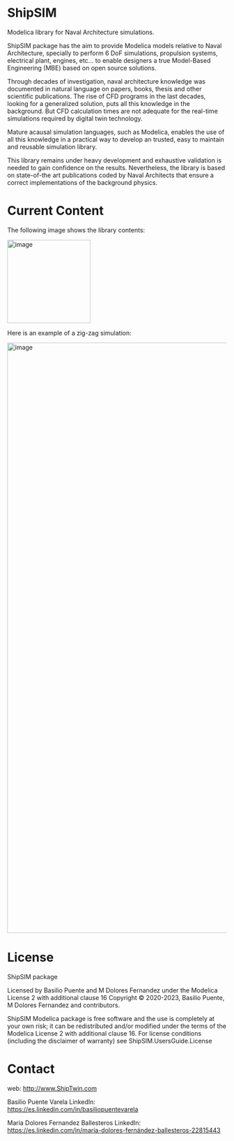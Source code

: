 # ShipSIM
Modelica library for Naval Architecture simulations.

ShipSIM package has the aim to provide Modelica models relative to Naval Architecture, specially to perform 6 DoF simulations, propulsion systems, electrical plant, engines, etc... to enable designers a true Model-Based Engineering (MBE) based on open source solutions.

Through decades of investigation, naval architecture knowledge was documented in natural language on papers, books, thesis and other scientific publications. The rise of CFD programs in the last decades, looking for a generalized solution, puts all this knowledge in the background. But CFD calculation times are not adequate for the real-time simulations required by digital twin technology.

Mature acausal simulation languages, such as Modelica, enables the use of all this knowledge in a practical way to develop an trusted, easy to maintain and reusable simulation library.

This library remains under heavy development and exhaustive validation is needed to gain confidence on the results. Nevertheless, the library is based on state-of-the art publications coded by Naval Architects that ensure a correct implementations of the background physics.

# Current Content

The following image shows the library contents:

<img width="191" alt="image" src="https://user-images.githubusercontent.com/93596576/218189445-892cd888-ade9-41ff-bcc1-4c8ee194dca8.png">

Here is an example of a zig-zag simulation:

<img width="1354" alt="image" src="https://user-images.githubusercontent.com/93596576/218189709-293a5fc4-c258-4db5-b252-487faa901283.png">

# License

ShipSIM package

Licensed by Basilio Puente and M Dolores Fernandez under the Modelica License 2 with additional clause 16
Copyright © 2020-2023, Basilio Puente, M Dolores Fernandez and contributors.

ShipSIM Modelica package is free software and the use is completely at your own risk; it can be redistributed and/or modified under the terms of the Modelica License 2 with additional clause 16. For license conditions (including the disclaimer of warranty) see ShipSIM.UsersGuide.License

# Contact
web: http://www.ShipTwin.com

Basilio Puente Varela
LinkedIn: https://es.linkedin.com/in/basiliopuentevarela

Maria Dolores Fernandez Ballesteros
LinkedIn: https://es.linkedin.com/in/maría-dolores-fernández-ballesteros-22815443
